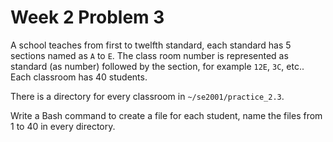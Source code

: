# Week 2 Problem 3

A school teaches from first to twelfth standard, each standard has 5 sections named as ` A ` to ` E `. The class room number is represented as standard (as number) followed by the section, for example ` 12E `, ` 3C `, etc..
Each classroom has 40 students. 

There is a directory for every classroom in ` ~/se2001/practice_2.3 `.

Write a Bash command to create a file for each student, name the files from 1 to 40 in every directory.
